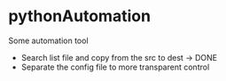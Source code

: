 # pythonAutomation
Some automation tool 
+ Search list file and copy from the src to dest -> DONE
+ Separate the config file to more transparent control
